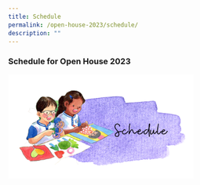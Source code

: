 ```yaml
---
title: Schedule
permalink: /open-house-2023/schedule/
description: ""
---
```

### **Schedule for Open House 2023**

<img src="/images/Open%20House%202023/oh23-schedule2.png" style="width:75%">